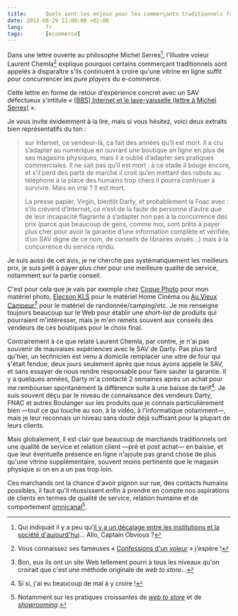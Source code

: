```yaml
---
title:      Quels sont les enjeux pour les commerçants traditionnels face au Web ?
date: 2013-08-29 12:00:00 +02:00
lang:       fr
tags:       [ecommerce]
---
```


Dans une lettre ouverte au philosophe Michel Serres[^serres], l'illustre voleur Laurent Chemla[^chemla] explique pourquoi certains commerçant traditionnels sont appelés à disparaître s'ils continuent à croire qu'une vitrine en ligne suffit pour concurrencer les *pure players* du e-commerce.

[^serres]: Qui indiquait il y a peu qu'[il y a un décalage entre les institutions et la société d'aujourd'hui](http://www.franceinfo.fr/societe/il-y-a-un-decalage-entre-les-institutions-et-la-societe-d-aujourd-hui-mic-1105725-2013-08-14)… Allo, Captain Obvious ?

[^chemla]: Vous connaissez ses fameuses « [Confessions d'un voleur](http://www.confessions-voleur.net/) » j'espère !

Cette lettre en forme de retour d'expérience concret avec un SAV défectueux s'intitule « [[BBS] Internet et le lave-vaisselle (lettre à Michel Serres)](http://www.ecrans.fr/BBS-Internet-et-le-lave-vaisselle,16803.html) ».

Je vous invite évidemment à la lire, mais si vous hésitez, voici deux extraits bien représentatifs du ton :

> sur Internet, ce vendeur-là, ça fait des années qu’il est mort. Il a cru s’adapter au numérique en ouvrant une boutique en ligne en plus de ses magasins physiques, mais il a oublié d’adapter ses pratiques commerciales. Il ne sait pas qu’il est mort : à ce stade il bouge encore, et s’il perd des parts de marché il croit qu’en mettant des robots au téléphone à la place des humains trop chers il pourra continuer à survivre. Mais en vrai ? Il est mort.
> 
> La presse papier, Virgin, bientôt Darty, et probablement la Fnac avec : s’ils crèvent d’Internet, ce n’est de la faute de personne d’autre que de leur incapacité flagrante à s’adapter non pas à la concurrence des prix (parce que beaucoup de gens, comme moi, sont prêts à payer plus cher pour avoir la garantie d’une information complète et vérifiée, d’un SAV digne de ce nom, de conseils de libraires avisés…) mais à la concurrence du service rendu.

Je suis aussi de cet avis, je ne cherche pas systématiquement les meilleurs prix, je suis prêt à payer plus cher pour une meilleure qualité de service, notamment sur la partie conseil.

C'est pour cela que je vais par exemple chez [Cirque Photo](http://www.lecirque.fr) pour mon matériel photo, [Elecson KLS](http://elecson.com/) pour le matériel Home Cinéma ou [Au Vieux Campeur](http://www.auvieuxcampeur.fr/)[^vieux] pour le matériel de randonnée/camping/etc. Je me renseigne toujours beaucoup sur le Web pour établir une *short-list* de produits qui pourraient m'intéresser, mais je m'en remets souvent aux conseils des vendeurs de ces boutiques pour le choix final.

[^vieux]: Bon, eux ils ont un site Web tellement pourri à tous les niveaux qu'on croirait que c'est une méthode originale de *web to store*…

Contrairement à ce que relate Laurent Chemla, par contre, je n'ai pas souvenir de mauvaises expériences avec le SAV de Darty. Pas plus tard qu'hier, un technicien est venu à domicile remplacer une vitre de four qui s'était fendue, deux jours seulement après que nous ayons appelé le SAV, et sans essayer de nous rendre responsable pour faire sauter la garantie. Il y a quelques années, Darty m'a contacté 2 semaines après un achat pour me rembourser spontanément la différence suite à une baisse de tarif[^darty]. Je suis souvent déçu par le niveau de connaissance des vendeurs Darty, FNAC et autres Boulanger sur les produits que je connais particulièrement bien —tout ce qui touche au son, à la vidéo, à l'informatique notamment—, mais je leur reconnais un niveau sans doute déjà suffisant pour la plupart de leurs clients.

[^darty]: Si si, j'ai eu beaucoup de mal à y croire !

Mais globalement, il est clair que beaucoup de marchands traditionnels ont une qualité de service et relation client —pré et post achat— en baisse, et que leur éventuelle présence en ligne n'ajoute pas grand chose de plus qu'une vitrine supplémentaire, souvent moins pertinente que le magasin physique si on en a un pas trop loin.

Ces marchands ont la chance d'avoir pignon sur rue, des contacts humains possibles, il faut qu'il réussissent enfin à prendre en compte nos aspirations de clients en termes de qualité de service, relation humaine et de comportement [omnicanal](http://www.atelier.net/trends/articles/multi-canal-omni-canal-coeur-strategies-detaillants-2013_423396)[^omnicanal].

[^omnicanal]: Notamment sur les pratiques croissantes de [*web to store*](http://lecercle.lesechos.fr/entreprises-marches/services/distribution/221150611/web-to-store-monde-parle) et de [*showrooming*](http://www.challenges.fr/economie/20130701.CHA1484/mobiles-le-showrooming-va-t-il-tuer-les-magasins-physiques.html).
